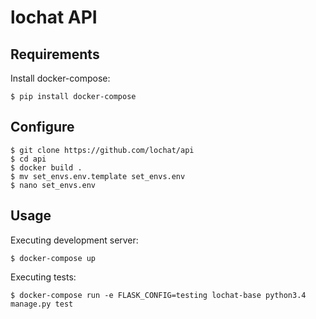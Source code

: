 # lochat API

Requirements
-------

Install docker-compose:
		
	$ pip install docker-compose

Configure
---------

	$ git clone https://github.com/lochat/api
	$ cd api
    $ docker build .
    $ mv set_envs.env.template set_envs.env
    $ nano set_envs.env

Usage
-------

Executing development server:	
	
    $ docker-compose up
		
Executing tests:
	
	$ docker-compose run -e FLASK_CONFIG=testing lochat-base python3.4 manage.py test

